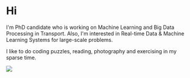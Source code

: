 # Hi

I'm PhD candidate who is working on Machine Learning and Big Data Processing in Transport.
Also, I'm interested in Real-time Data & Machine Learning Systems for large-scale problems.




I like to do coding puzzles, reading, photography and exercising in my sparse time.

![](https://komarev.com/ghpvc/?username=thanhtrv)

